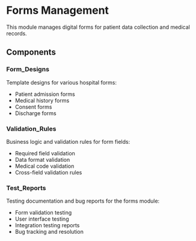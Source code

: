 # Forms Management

This module manages digital forms for patient data collection and medical records.

## Components

### Form_Designs
Template designs for various hospital forms:
- Patient admission forms
- Medical history forms
- Consent forms
- Discharge forms

### Validation_Rules
Business logic and validation rules for form fields:
- Required field validation
- Data format validation
- Medical code validation
- Cross-field validation rules

### Test_Reports
Testing documentation and bug reports for the forms module:
- Form validation testing
- User interface testing
- Integration testing reports
- Bug tracking and resolution